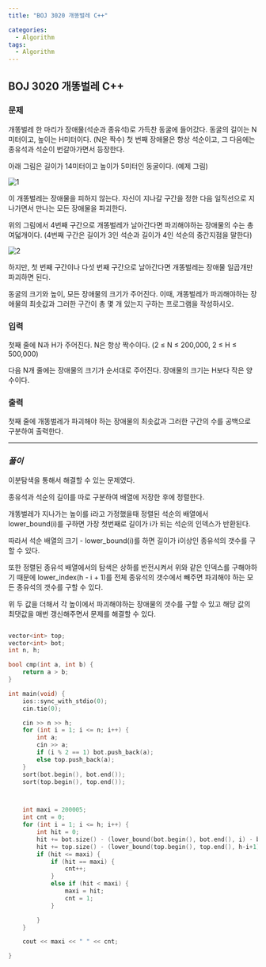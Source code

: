 ```yaml
---
title: "BOJ 3020 개똥벌레 C++"

categories:
  - Algorithm
tags:
  - Algorithm
---
```


## BOJ 3020 개똥벌레 C++

### 문제

개똥벌레 한 마리가 장애물(석순과 종유석)로 가득찬 동굴에 들어갔다. 동굴의 길이는 N미터이고, 높이는 H미터이다. (N은 짝수) 첫 번째 장애물은 항상 석순이고, 그 다음에는 종유석과 석순이 번갈아가면서 등장한다.

아래 그림은 길이가 14미터이고 높이가 5미터인 동굴이다. (예제 그림)

![1](https://upload.acmicpc.net/c6fd496d-ccf5-4f9d-a06e-32b121fc6a82/-/preview/)

이 개똥벌레는 장애물을 피하지 않는다. 자신이 지나갈 구간을 정한 다음 일직선으로 지나가면서 만나는 모든 장애물을 파괴한다.

위의 그림에서 4번째 구간으로 개똥벌레가 날아간다면 파괴해야하는 장애물의 수는 총 여덟개이다. (4번째 구간은 길이가 3인 석순과 길이가 4인 석순의 중간지점을 말한다)

![2](https://upload.acmicpc.net/bfcbb94f-0e15-4ff9-b2ef-43e07c7ee503/-/preview/)

하지만, 첫 번째 구간이나 다섯 번째 구간으로 날아간다면 개똥벌레는 장애물 일곱개만 파괴하면 된다.

동굴의 크기와 높이, 모든 장애물의 크기가 주어진다. 이때, 개똥벌레가 파괴해야하는 장애물의 최솟값과 그러한 구간이 총 몇 개 있는지 구하는 프로그램을 작성하시오.

### 입력

첫째 줄에 N과 H가 주어진다. N은 항상 짝수이다. (2 ≤ N ≤ 200,000, 2 ≤ H ≤ 500,000)

다음 N개 줄에는 장애물의 크기가 순서대로 주어진다. 장애물의 크기는 H보다 작은 양수이다.

### 출력

첫째 줄에 개똥벌레가 파괴해야 하는 장애물의 최솟값과 그러한 구간의 수를 공백으로 구분하여 출력한다.

---

### _풀이_

이분탐색을 통해서 해결할 수 있는 문제였다.

종유석과 석순의 길이를 따로 구분하여 배열에 저장한 후에 정렬한다.

개똥벌레가 지나가는 높이를 i라고 가정했을때 정렬된 석순의 배열에서 lower_bound(i)를 구하면 가장 첫번째로 길이가 i가 되는 석순의 인덱스가 반환된다.

따라서 석순 배열의 크기 - lower_bound(i)를 하면 길이가 i이상인 종유석의 갯수를 구할 수 있다.

또한 정렬된 종유석 배열에서의 탐색은 상하를 반전시켜서 위와 같은 인덱스를 구해야하기 때문에 lower_index(h - i + 1)를 전체 종유석의 갯수에서 빼주면 파괴해야 하는 모든 종유석의 갯수를 구할 수 있다.

위 두 값을 더해서 각 높이에서 파괴해야하는 장애물의 갯수를 구할 수 있고 해당 값의 최댓값을 매번 갱신해주면서 문제를 해결할 수 있다.

```c++

vector<int> top;
vector<int> bot;
int n, h;

bool cmp(int a, int b) {
    return a > b;
}

int main(void) {
    ios::sync_with_stdio(0);
    cin.tie(0);

    cin >> n >> h;
    for (int i = 1; i <= n; i++) {
        int a;
        cin >> a;
        if (i % 2 == 1) bot.push_back(a);
        else top.push_back(a);
    }
    sort(bot.begin(), bot.end());
    sort(top.begin(), top.end());



    int maxi = 200005;
    int cnt = 0;
    for (int i = 1; i <= h; i++) {
        int hit = 0;
        hit += bot.size() - (lower_bound(bot.begin(), bot.end(), i) - bot.begin());
        hit += top.size() - (lower_bound(top.begin(), top.end(), h-i+1) - top.begin());
        if (hit <= maxi) {
            if (hit == maxi) {
                cnt++;
            }
            else if (hit < maxi) {
                maxi = hit;
                cnt = 1;
            }

        }
    }

    cout << maxi << " " << cnt;

}

```
